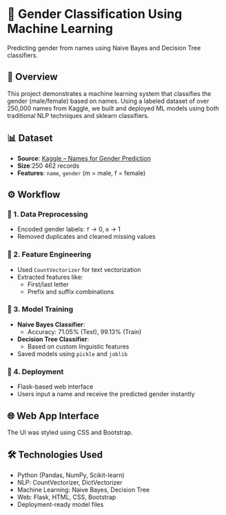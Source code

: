 # 🚻 Gender Classification Using Machine Learning

Predicting gender from names using Naive Bayes and Decision Tree classifiers.



## 📌 Overview

This project demonstrates a machine learning system that classifies the gender (male/female) based on names. Using a labeled dataset of over 250,000 names from Kaggle, we built and deployed ML models using both traditional NLP techniques and sklearn classifiers.


## 📊 Dataset

- **Source**: [Kaggle – Names for Gender Prediction](https://www.kaggle.com/datasets/taktakhi/names-for-gender-prediction?select=name_gender_all.csv)
- **Size**:250 462 records
- **Features**: `name`, `gender` (m = male, f = female)

## ⚙️ Workflow

### 🔹 1. Data Preprocessing
- Encoded gender labels: `f` → 0, `m` → 1
- Removed duplicates and cleaned missing values

### 🔹 2. Feature Engineering
- Used `CountVectorizer` for text vectorization
- Extracted features like:
  - First/last letter
  - Prefix and suffix combinations

### 🔹 3. Model Training
- **Naive Bayes Classifier**:
  - Accuracy: 71.05% (Test), 99.13% (Train)
- **Decision Tree Classifier**:
  - Based on custom linguistic features
- Saved models using `pickle` and `joblib`

### 🔹 4. Deployment
- Flask-based web interface
- Users input a name and receive the predicted gender instantly


## 🌐 Web App Interface

The UI was styled using CSS and Bootstrap.


## 🛠️ Technologies Used

- Python (Pandas, NumPy, Scikit-learn)
- NLP: CountVectorizer, DictVectorizer
- Machine Learning: Naive Bayes, Decision Tree
- Web: Flask, HTML, CSS, Bootstrap
- Deployment-ready model files


